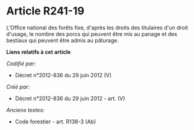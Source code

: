 # Article R241-19

L'Office national des forêts fixe, d'après les droits des titulaires d'un droit d'usage, le nombre des porcs qui peuvent être
mis au panage et des bestiaux qui peuvent être admis au pâturage.

**Liens relatifs à cet article**

_Codifié par_:

  - Décret n°2012-836 du 29 juin 2012 (V)

_Créé par_:

  - Décret n°2012-836 du 29 juin 2012 - art. (V)

_Anciens textes_:

  - Code forestier - art. R138-3 (Ab)
